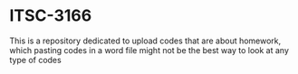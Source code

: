 # ITSC-3166
This is a repository dedicated to upload codes that are about homework,
which pasting codes in a word file might not be the best way to look at any type of codes